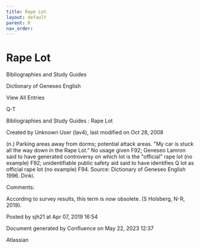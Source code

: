 ```yaml
---
title: Rape Lot
layout: default
parent: R
nav_order:
---
```


# Rape Lot

Bibliographies and Study Guides

Dictionary of Geneseo English

View All Entries

Q-T

Bibliographies and Study Guides : Rape Lot

Created by  Unknown User (lav4), last modified on Oct 28, 2008

(n.) Parking areas away from dorms; potential attack areas. &quot;My car is stuck all the way down in the Rape Lot.&quot; No usage given F92; Geneseo Lamron said to have generated controversy on which lot is the &quot;official&quot; rape lot (no example) F92; unidentifiable public safety aid said to have identifies Q lot as official rape lot (no example) F94. Source: Dictionary of Geneseo English 1996. Dinki.

Comments:

According to survey results, this term is now obsolete. (S Holsberg, N-R, 2019).

Posted by sjh21 at Apr 07, 2019 16:54

Document generated by Confluence on May 22, 2023 12:37

Atlassian
